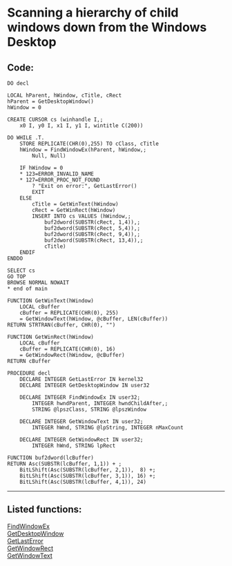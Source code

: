 
# Scanning a hierarchy of child windows down from the Windows Desktop

## Code:
```foxpro  
DO decl

LOCAL hParent, hWindow, cTitle, cRect
hParent = GetDesktopWindow()
hWindow = 0

CREATE CURSOR cs (winhandle I,;
	x0 I, y0 I, x1 I, y1 I, wintitle C(200))

DO WHILE .T.
	STORE REPLICATE(CHR(0),255) TO cClass, cTitle
	hWindow = FindWindowEx(hParent, hWindow,;
		Null, Null)

	IF hWindow = 0
	* 123=ERROR_INVALID_NAME
	* 127=ERROR_PROC_NOT_FOUND
		? "Exit on error:", GetLastError()
		EXIT
	ELSE
		cTitle = GetWinText(hWindow)
		cRect = GetWinRect(hWindow)
		INSERT INTO cs VALUES (hWindow,;
			buf2dword(SUBSTR(cRect, 1,4)),;
			buf2dword(SUBSTR(cRect, 5,4)),;
			buf2dword(SUBSTR(cRect, 9,4)),;
			buf2dword(SUBSTR(cRect, 13,4)),;
			cTitle)
	ENDIF
ENDDO

SELECT cs
GO TOP
BROWSE NORMAL NOWAIT
* end of main

FUNCTION GetWinText(hWindow)
	LOCAL cBuffer
	cBuffer = REPLICATE(CHR(0), 255)
	= GetWindowText(hWindow, @cBuffer, LEN(cBuffer))
RETURN STRTRAN(cBuffer, CHR(0), "")

FUNCTION GetWinRect(hWindow)
	LOCAL cBuffer
	cBuffer = REPLICATE(CHR(0), 16)
	= GetWindowRect(hWindow, @cBuffer)
RETURN cBuffer

PROCEDURE decl
	DECLARE INTEGER GetLastError IN kernel32
	DECLARE INTEGER GetDesktopWindow IN user32

	DECLARE INTEGER FindWindowEx IN user32;
		INTEGER hwndParent, INTEGER hwndChildAfter,;
		STRING @lpszClass, STRING @lpszWindow

	DECLARE INTEGER GetWindowText IN user32;
		INTEGER hWnd, STRING @lpString, INTEGER nMaxCount

	DECLARE INTEGER GetWindowRect IN user32;
		INTEGER hWnd, STRING lpRect

FUNCTION buf2dword(lcBuffer)
RETURN Asc(SUBSTR(lcBuffer, 1,1)) + ;
	BitLShift(Asc(SUBSTR(lcBuffer, 2,1)),  8) +;
	BitLShift(Asc(SUBSTR(lcBuffer, 3,1)), 16) +;
	BitLShift(Asc(SUBSTR(lcBuffer, 4,1)), 24)  
```  
***  


## Listed functions:
[FindWindowEx](../libraries/user32/FindWindowEx.md)  
[GetDesktopWindow](../libraries/user32/GetDesktopWindow.md)  
[GetLastError](../libraries/kernel32/GetLastError.md)  
[GetWindowRect](../libraries/user32/GetWindowRect.md)  
[GetWindowText](../libraries/user32/GetWindowText.md)  
